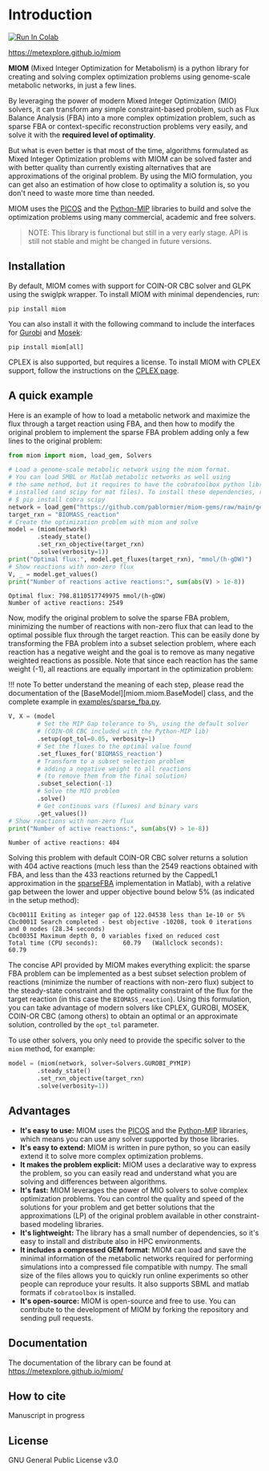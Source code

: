 # Introduction
[![Run In Colab](https://colab.research.google.com/assets/colab-badge.svg)](https://colab.research.google.com/drive/1JAOEHLlRCW8GziIpBqkFwJL2ha3OEOWJ?usp=sharing)

https://metexplore.github.io/miom

__MIOM__ (Mixed Integer Optimization for Metabolism) is a python library for creating and solving complex optimization problems using genome-scale metabolic networks, in just a few lines. 

By leveraging the power of modern Mixed Integer Optimization (MIO) solvers, it can transform any simple constraint-based problem, such as Flux Balance Analysis (FBA) into a more complex optimization problem, such as sparse FBA or context-specific reconstruction problems very easily, and solve it with the __required level of optimality__.

But what is even better is that most of the time, algorithms formulated as Mixed Integer Optimization problems with MIOM can be solved faster and with better quality than currently existing alternatives that are approximations of the original problem. By using the MIO formulation, you can get also an estimation of how close to optimality a solution is, so you don't need to waste more time than needed.

MIOM uses the [PICOS](https://picos-api.gitlab.io/picos/) and the [Python-MIP](https://www.python-mip.com/) libraries to build and solve the optimization problems using many commercial, academic and free solvers.

> NOTE: This library is functional but still in a very early stage. API is still not stable and might be changed in future versions.

## Installation

By default, MIOM comes with support for COIN-OR CBC solver and GLPK using the swiglpk wrapper. To install MIOM with minimal dependencies, run:

```
pip install miom
```

You can also install it with the following command to include the interfaces for [Gurobi](https://www.gurobi.com/downloads) and [Mosek](https://www.mosek.com/downloads/):

```
pip install miom[all]
```

CPLEX is also supported, but requires a license. To install MIOM with CPLEX support, follow the instructions on the [CPLEX page](https://www.ibm.com/docs/en/icos/12.8.0.0?topic=cplex-setting-up-python-api).


## A quick example

Here is an example of how to load a metabolic network and maximize the flux through a target reaction using FBA, and then how to modify the original problem to implement the sparse FBA problem adding only a few lines to the original problem:

```python
from miom import miom, load_gem, Solvers

# Load a genome-scale metabolic network using the miom format. 
# You can load SMBL or Matlab metabolic networks as well using 
# the same method, but it requires to have the cobratoolbox python library
# installed (and scipy for mat files). To install these dependencies, run:
# $ pip install cobra scipy
network = load_gem("https://github.com/pablormier/miom-gems/raw/main/gems/mus_musculus_iMM1865.miom")
target_rxn = "BIOMASS_reaction"
# Create the optimization problem with miom and solve
model = (miom(network)
        .steady_state()
        .set_rxn_objective(target_rxn)
        .solve(verbosity=1))
print("Optimal flux:", model.get_fluxes(target_rxn), "mmol/(h·gDW)")
# Show reactions with non-zero flux
V, _ = model.get_values()
print("Number of reactions active reactions:", sum(abs(V) > 1e-8))
```

```
Optimal flux: 798.8110517749975 mmol/(h·gDW)
Number of active reactions: 2549
```

Now, modify the original problem to solve the sparse FBA problem, minimizing the number of reactions with non-zero flux that can lead to the optimal possible flux through the target reaction. This can be easily done by transforming the FBA problem into a subset selection problem, where each reaction has a negative weight and the goal is to remove as many negative weighted reactions as possible. Note that since each reaction has the same weight (-1), all reactions are equally important in the optimization problem:

!!! note
    To better understand the meaning of each step, please read the documentation of the [BaseModel][miom.miom.BaseModel] class, and the complete example in [examples/sparse_fba.py](examples/sparse_fba).    
   

```python
V, X = (model
        # Set the MIP Gap tolerance to 5%, using the default solver
        # (COIN-OR CBC included with the Python-MIP lib)
        .setup(opt_tol=0.05, verbosity=1)
        # Set the fluxes to the optimal value found
        .set_fluxes_for('BIOMASS_reaction')
        # Transform to a subset selection problem
        # adding a negative weight to all reactions
        # (to remove them from the final solution)
        .subset_selection(-1)
        # Solve the MIO problem
        .solve()
        # Get continuos vars (fluxes) and binary vars
        .get_values())
# Show reactions with non-zero flux
print("Number of active reactions:", sum(abs(V) > 1e-8))
```

```
Number of active reactions: 404
```

Solving this problem with default COIN-OR CBC solver returns a solution with 404 active reactions (much less than the 2549 reactions obtained with FBA, and less than the 433 reactions returned by the CappedL1 approximation in the [sparseFBA](https://opencobra.github.io/cobratoolbox/stable/modules/analysis/sparseFBA/index.html) implementation in Matlab), with a relative gap between the lower and upper objective bound below 5% (as indicated in the setup method):

```
Cbc0011I Exiting as integer gap of 122.04538 less than 1e-10 or 5%
Cbc0001I Search completed - best objective -10208, took 0 iterations and 0 nodes (28.34 seconds)
Cbc0035I Maximum depth 0, 0 variables fixed on reduced cost
Total time (CPU seconds):       60.79   (Wallclock seconds):       60.79
```

The concise API provided by MIOM makes everything explicit: the sparse FBA problem can be implemented as a best subset selection problem of reactions (minimize the number of reactions with non-zero flux)
subject to the steady-state constraint and the optimality constraint of the flux for the target
reaction (in this case the `BIOMASS_reaction`). Using this formulation, you can take advantage of
modern solvers like CPLEX, GUROBI, MOSEK, COIN-OR CBC (among others) to obtain an optimal or an
approximate solution, controlled by the `opt_tol` parameter.

To use other solvers, you only need to provide the specific solver to the `miom` method, for example:

```python
model = (miom(network, solver=Solvers.GUROBI_PYMIP)
        .steady_state()
        .set_rxn_objective(target_rxn)
        .solve(verbosity=1))
```

## Advantages

* __It's easy to use:__ MIOM uses the [PICOS](https://picos-api.gitlab.io/picos/) and the [Python-MIP](https://www.python-mip.com/) libraries, which means you can use any solver supported by those libraries.
* __It's easy to extend:__ MIOM is written in pure python, so you can easily extend it to solve more complex optimization problems.
* __It makes the problem explicit:__ MIOM uses a declarative way to express the problem, so you can easily read and understand what you are solving and differences between algorithms.
* __It's fast:__ MIOM leverages the power of MIO solvers to solve complex optimization problems. You can control the quality and speed of the solutions for your problem and get better solutions that the approximations (LP) of the original problem available in other constraint-based modeling libraries.
* __It's lightweight:__ The library has a small number of dependencies, so it's easy to install and distribute also in HPC environments.
* __It includes a compressed GEM format__: MIOM can load and save the minimal information of the metabolic networks required for performing simulations into a compressed file compatible with numpy. The small size of the files allows you to quickly run online experiments so other people can reproduce your results. It also supports SBML and matlab formats if `cobratoolbox` is installed.
* __It's open-source:__ MIOM is open-source and free to use. You can contribute to the development of MIOM by forking the repository and sending pull requests.

## Documentation

The documentation of the library can be found at https://metexplore.github.io/miom/

## How to cite

Manuscript in progress

## License

GNU General Public License v3.0